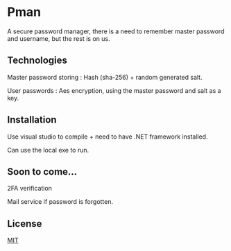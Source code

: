# Pman

A secure password manager, there is a need to remember master password and username, but the rest is on us.

## Technologies

Master password storing : Hash (sha-256) + random generated salt.

User passwords : Aes encryption, using the master password and salt as a key.
## Installation

Use visual studio to compile + need to have .NET framework installed.

Can use the local exe to run.

## Soon to come...

2FA verification

Mail service if password is forgotten.
## License

[MIT](https://choosealicense.com/licenses/mit/)
